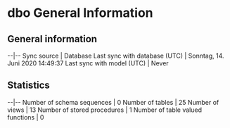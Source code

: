 ﻿dbo General Information
===============

## General information

--|--
Sync source | Database
Last sync with database (UTC) | Sonntag, 14. Juni 2020 14:49:37
Last sync with model (UTC) | Never


## Statistics

--|--
Number of schema sequences | 0
Number of tables | 25
Number of views | 13
Number of stored procedures | 1
Number of table valued functions | 0